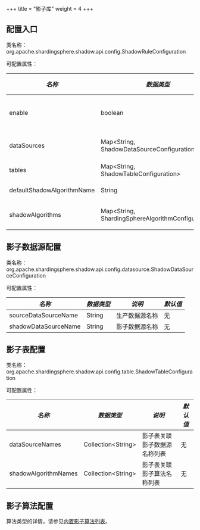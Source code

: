 +++
title = "影子库"
weight = 4
+++

## 配置入口

类名称：org.apache.shardingsphere.shadow.api.config.ShadowRuleConfiguration

可配置属性：

| *名称* | *数据类型* | *说明* | *默认值* |
| ------ | ---------- | ------ | -------- |
| enable | boolean    | 影子库开关。可选值：true/false |false|
| dataSources | Map\<String, ShadowDataSourceConfiguration\> | 影子数据源映射名称和配置 |无|
| tables | Map\<String, ShadowTableConfiguration\> | 影子表名称和配置 |无|
| defaultShadowAlgorithmName | String | 默认影子算法名称 | 选配项 |
| shadowAlgorithms | Map\<String, ShardingSphereAlgorithmConfiguration\> | 影子算法名称和配置 |无|

## 影子数据源配置

类名称：org.apache.shardingsphere.shadow.api.config.datasource.ShadowDataSourceConfiguration

可配置属性：

| *名称* | *数据类型* | *说明* | *默认值* |
| ------ | ---------- | ------ | -------- |
| sourceDataSourceName | String | 生产数据源名称 |无|
| shadowDataSourceName | String | 影子数据源名称 |无|

## 影子表配置

类名称：org.apache.shardingsphere.shadow.api.config.table.ShadowTableConfiguration

可配置属性：

| *名称* | *数据类型* | *说明* | *默认值* |
| ------ | ---------- | ------ | -------- |
| dataSourceNames | Collection\<String\> | 影子表关联影子数据源名称列表 |无|
| shadowAlgorithmNames | Collection\<String\> | 影子表关联影子算法名称列表 |无|

## 影子算法配置

算法类型的详情，请参见[内置影子算法列表](/cn/user-manual/shardingsphere-jdbc/configuration/built-in-algorithm/shadow)。
